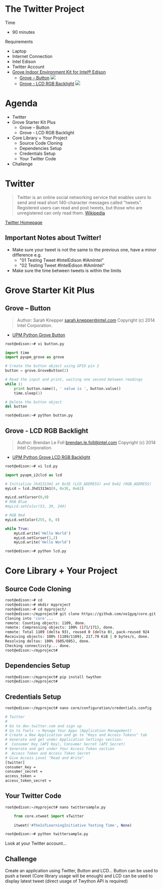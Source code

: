 # The Twitter Project

Time

- 90 minutes

Requirements

- Laptop
- Internet Connection
- Intel Edison
- Twitter Account
- [Grove Indoor Environment Kit for Intel® Edison](https://www.seeedstudio.com/item_detail.html?p_id=2427)
  - [Grove – Button](http://www.seeedstudio.com/wiki/Grove_-_Button)
    ![](http://www.seeedstudio.com/wiki/images/thumb/c/ca/Button.jpg/300px-Button.jpg)
  - [Grove - LCD RGB Backlight](http://www.seeedstudio.com/wiki/Grove_-_LCD_RGB_Backlight)
    ![](http://www.seeedstudio.com/wiki/images/thumb/0/03/Serial_LEC_RGB_Backlight_Lcd.jpg/500px-Serial_LEC_RGB_Backlight_Lcd.jpg)

# Agenda

- Twitter
- Grove Starter Kit Plus
  - Grove – Button
  - Grove - LCD RGB Backlight
- Core Library + Your Project
  - Source Code Cloning
  - Dependencies Setup
  - Credentials Setup
  - Your Twitter Code
- Challenge

# Twitter

> Twitter is an online social networking service that enables users to send and read short 140-character messages called "tweets". Registered users can read and post tweets, but those who are unregistered can only read them. [Wikipedia](https://en.wikipedia.org/wiki/Twitter)
 
[Twitter Homepage](https://twitter.com/)

## Important Notes about Twitter!

- Make sure your tweet is not the same to the previous one, have a minor difference e.g.
  - "01 Testing Tweet #IntelEdison #IAmIntel"
  - "02 Testing Tweet #IntelEdison #IAmIntel"
- Make sure the time between tweets is within the limits
# Grove Starter Kit Plus

## Grove – Button

> Author: Sarah Knepper <sarah.knepper@intel.com>
> Copyright (c) 2014 Intel Corporation.

- [UPM Python Grove Button](https://github.com/intel-iot-devkit/upm/blob/master/examples/python/grovebutton.py)

```sh
root@edison:~# vi button.py
```

```python
import time
import pyupm_grove as grove

# Create the button object using GPIO pin 2
button = grove.GroveButton(2)

# Read the input and print, waiting one second between readings
while 1:
    print button.name(), ' value is ', button.value()
    time.sleep(1)

# Delete the button object
del button
```

```sh
root@edison:~# python button.py
```


## Grove - LCD RGB Backlight

> Author: Brendan Le Foll <brendan.le.foll@intel.com>
> Copyright (c) 2014 Intel Corporation.

- [UPM Python Grove LCD RGB Backlight](https://github.com/intel-iot-devkit/upm/blob/master/examples/python/jhd1313m1-lcd.py)

```sh
root@edison:~# vi lcd.py
```

```python
import pyupm_i2clcd as lcd

# Initialize Jhd1313m1 at 0x3E (LCD_ADDRESS) and 0x62 (RGB_ADDRESS) 
myLcd = lcd.Jhd1313m1(0, 0x3E, 0x62)

myLcd.setCursor(0,0)
# RGB Blue
#myLcd.setColor(53, 39, 249)

# RGB Red
myLcd.setColor(255, 0, 0)

while True:
    myLcd.write('Hello World')
    myLcd.setCursor(1,2)
    myLcd.write('Hello World')
```

```sh
root@edison:~# python lcd.py
```

# Core Library + Your Project

## Source Code Cloning

```sh
root@edison:~# cd
root@edison:~# mkdir myproject
root@edison:~# cd myproject/
root@edison:~/myproject# git clone https://github.com/xe1gyq/core.git
Cloning into 'core'...
remote: Counting objects: 1109, done.
remote: Compressing objects: 100% (171/171), done.
remote: Total 1109 (delta 93), reused 0 (delta 0), pack-reused 924
Receiving objects: 100% (1109/1109), 217.79 KiB | 0 bytes/s, done.
Resolving deltas: 100% (605/605), done.
Checking connectivity... done.
root@edison:~/myproject# 
```

## Dependencies Setup

```sh
root@edison:~/myproject# pip install twython
root@edison:~/myproject# 
```

## Credentials Setup

```sh
root@edison:~/myproject# nano core/configuration/credentials.config
```

```sh
# Twitter
#
# Go to dev.twitter.com and sign up
# Go to Tools -> Manage Your Apps (Application Management)
# Create a New Application and go to "Keys and Access Tokens" tab
# Generate and get under Application Settings section:
#  Consumer Key (API Key), Consumer Secret (API Secret)
# Generate and get under Your Access Token section
#  Access Token and Access Token Secret
# Give Access Level "Read and Write"
[twitter]
consumer_key = 
consumer_secret = 
access_token = 
access_token_secret = 
```

## Your Twitter Code

```sh
root@edison:~/myproject# nano twittersample.py
```

```Python
    from core.xtweet import xTwitter
    
    itweet('#TheIoTLearningInitiative Testing Time', None)
```

```sh
root@edison:~# python twittersample.py
```

Look at your Twitter account...

## Challenge

Create an application using Twitter, Button and LCD... Button can be used to push a tweet (Core library usage will be enough) and LCD can be used to display latest tweet (direct usage of Twython API is required) 
